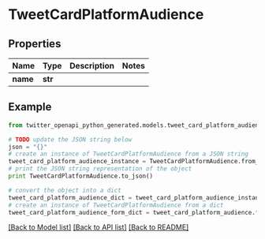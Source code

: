 # TweetCardPlatformAudience


## Properties

Name | Type | Description | Notes
------------ | ------------- | ------------- | -------------
**name** | **str** |  | 

## Example

```python
from twitter_openapi_python_generated.models.tweet_card_platform_audience import TweetCardPlatformAudience

# TODO update the JSON string below
json = "{}"
# create an instance of TweetCardPlatformAudience from a JSON string
tweet_card_platform_audience_instance = TweetCardPlatformAudience.from_json(json)
# print the JSON string representation of the object
print TweetCardPlatformAudience.to_json()

# convert the object into a dict
tweet_card_platform_audience_dict = tweet_card_platform_audience_instance.to_dict()
# create an instance of TweetCardPlatformAudience from a dict
tweet_card_platform_audience_form_dict = tweet_card_platform_audience.from_dict(tweet_card_platform_audience_dict)
```
[[Back to Model list]](../README.md#documentation-for-models) [[Back to API list]](../README.md#documentation-for-api-endpoints) [[Back to README]](../README.md)


